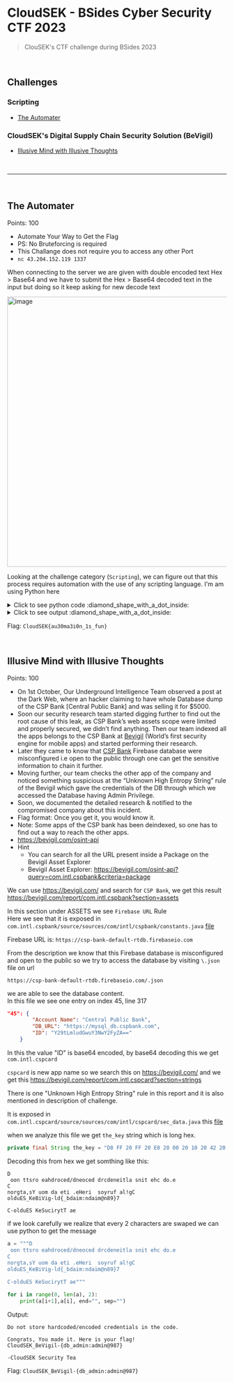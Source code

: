 # CloudSEK - BSides Cyber Security CTF 2023 

> ClouSEK's CTF challenge during BSides 2023

<br>

## Challenges

### Scripting
- [The Automater](#The-Automater)

### CloudSEK's Digital Supply Chain Security Solution (BeVigil)
- [Illusive Mind with Illusive Thoughts](#Illusive-Mind-with-Illusive-Thoughts)


<br>

------------------------

<br>

## The Automater

Points: 100
- Automate Your Way to Get the Flag
- PS: No Bruteforcing is required
- This Challange does not require you to access any other Port
- `nc 43.204.152.119 1337`

When connecting to the server we are given with double encoded text Hex > Base64 and we have to submit the Hex > Base64 decoded text in the input but doing so it keep asking for new decode text

<img width="620" alt="image" src="https://github.com/Aftab700/Writeups/assets/79740895/d45774ac-dc89-4ad8-9e5d-e62fb93f8727">

Looking at the challenge category (`Scripting`), we can figure out that this process requires automation with the use of any scripting language. I'm am using  Python here

<details><summary markdown="span">Click to see python code :diamond_shape_with_a_dot_inside: </summary>

```python
from pwn import *
from pwn import unhex

conn = remote('43.204.152.119', 1337)

a = conn.recvline()
print(a)
a = a.decode().split("\t")[1].split("\n")[0]
a = unhex(a)
a = b64d(a)
print(a)

for i in range(2, 102):
    print(i)
    conn.sendline(a)
    a = conn.recvline()
    print(a)
    try:
        a = a.decode().split("\t")[1].split("\n")[0]
        a = unhex(a)
        a = b64d(a)
    except IndexError as e:
        print(e)
        pass
    # print(a)
    pass

# n=101 ; flag: CloudSEK{au30ma3i0n_1s_fun}
conn.close()

```
</details>

<details><summary markdown="span">Click to see output :diamond_shape_with_a_dot_inside: </summary>

```powershell
PS D:\GitHub\ctf> python .\1.py
[x] Opening connection to 43.204.152.119 on port 1337
[x] Opening connection to 43.204.152.119 on port 1337: Trying 43.204.152.119
[+] Opening connection to 43.204.152.119 on port 1337: Done
b'What does this mean:\t53485a75634555315231704d563370744d4467304f566c70593356445a6d744b6557466e5a45517855584a6f4d6c5a4f4e6d56436445395362464e7a4e3031764d315634596c52785745744755456c33616b453d\n'
b'HvnpE5GZLWzm0849YicuCfkJyagdD1Qrh2VN6eBtORlSs7Mo3UxbTqXKFPIwjA'
2
b'> What does this mean:\t62453952536b6444596b744d64475a6a64336f785a48467961466b335a336847574735514e54424362576c45546c497a5346527a56545a54646b465756317068545770356130566c4e4738796348564a4f446b3d\n'
3
b'> What does this mean:\t53466b3153544a4d536b4a36596e45304d3239594d575a5452446c6b525574335a32354f5156643263305a53595670775658684e636e56446147705156486b344e6d3033523278576447565059326c524d47733d\n'
4
b'> What does this mean:\t5332637a593056755a4570306430786d6332706155474a4563445177546d5657646c4a434d6c52795455637865476c5062316854567a67324e556c724e304e686457685651564673656e6c7862555a494f566b3d\n'
5
b'> What does this mean:\t65546b346230526c6354567a596b39314d7a466d527a424d554656724e487068545735715a3170444e336442634535584e6c4a526255685565466c4c59306c6b64464e73636a4a6f536c684661585a47516c593d\n'
6
b'> What does this mean:\t5647355753584d7a4e577868634568695258566c4d58704b553346764e474e6b516c6c6d55586c33526c41344e326479644731345745646f5430357161554e4c56555272556b31324e6c6f79515663355444413d\n'
7
b'> What does this mean:\t59306b795a6e68365a466c5654454a75566d3030614852444d453170623342505347564b556a6852526d78545747707253334a325a3364516456644f4e545a4552556333596c5178576e4e354f5546784d32453d\n'
8
b'> What does this mean:\t6245744357544534647a4a34596d313152305659633342505347524d5245356a616d565362324632545870786154517a5a6b4e4255305a5865576451614651334e545a304d456c4b576c4672636d355756546b3d\n'
9
b'> What does this mean:\t556d6c5a5546704859336b775a7a6432565574344d6d67305558524b656b564f4d546c47626a67325457784553445657623346596130395556314e33516e4a6d59574a3163326f7a5a556c425447527463454d3d\n'
10
b'> What does this mean:\t5930787956306732526d4a7655567043515864724e584d7a625768534d54527355305259656a4a56646e464c51326c504e324646575855354f45644a5a335177616b354e566e42755a4756515645706d6558673d\n'
11
b'> What does this mean:\t65576f335a56644a516b744b566d4e3157564a305a6b64504f444652546b687556457832654668745a32744254584d30636a5a454d6c706f51305a51656d4a545a48423352546c7062444e6863565577627a553d\n'
12
b'> What does this mean:\t64465251526b68614d554a4661464e44547a686e5a46453256326c59597a4a76646e6c34636e707361334e4c5a6a5135626e413351565678616e557a536b316c524456575230355a596c4a336254424a5447453d\n'
13
b'> What does this mean:\t5633704a4f5656344d45784459557430536e4e6b524659794e573961556a67325157684853476c52596e5a795a54643152566c4f554731736355316e54305a7263477043626a46595a6c4e334e474e5565544d3d\n'
14
b'> What does this mean:\t656d564b64476f77557a4a504e584e6d526e5a4365576c5a5233417852484a4259314a34566c707452574649643142695355317563554e4c62465672567a63326457684d546c4535564752765a31677a4f44513d\n'
15
b'> What does this mean:\t5a6e647954574a496547315364455242535451325a30737757444a46536c593559577058564778526458464f56575261516a6733553239776330387a57576c755a54563265555a444d57744d5930645161486f3d\n'
16
b'> What does this mean:\t59326f33546e52546357787954576c7a535768426345526d56575233596d633556314534574451774e6d347a53323078526e6c5351315a55645456365430566c52324634576a4a5a5545683261307876516b6f3d\n'
17
b'> What does this mean:\t596a6442546e4e3055464a3552546852595446716345644b53315678636d646161553933626b7731656e597761323949526c6c34566d314562464d354d6e566f57444e4a5a6c644e59325643513251304e6c513d\n'
18
b'> What does this mean:\t596c4a49546b4e7a62325a685a556334624452785648705453335a74626a64564e6b70516156704a51565a47555668716433564d6554566b5254417a4f554a6f5756637863474e795248526e547a4a345457733d\n'
19
b'> What does this mean:\t546a5930525564456157396c65474a6a56335650636d733165546c7154457051556e597a53335249634846424d57785457575a6e595870554f446459516a42616431466b62576857626e4e4a54544a44526c553d\n'
20
b'> What does this mean:\t63584e4c52323132626b464d5a465249536a565856576b33624559345a30564a516c4578636e566c55474a59576a524f595739334f54423654314e535a6a4e6f65566c724e6b31344d6d7030513052775931593d\n'
21
b'> What does this mean:\t53474669626b7335615656774f48703056324e5055584642527a567355323830546c685a6132646b647a5a35513231575a575977526e67335246426f56456c32637a4d7954485653516b3146616c6f78536e493d\n'
22
b'> What does this mean:\t56474a494d3039795932646f52314a574d6b5a5a646c467263586c6154544277535463326545564b4d55524f6333513056545673615770544f48564c5a6a6c51656d524d59566474516d5642623364445747343d\n'
23
b'> What does this mean:\t5956466c4e454579626e593459325a5663324a594e6b5a34616c597853316b316148424a61553153643063776230357853454a3552487074513142584f55786154314e314e307079525764306247737a5647513d\n'
24
b'> What does this mean:\t65484a6d4f48426e626b5a574f55784456324a6b4e7a5649574770506247313156545a43627a46425356466157576c6f52544a78646b704855444e4e5331523359314a6c65584e3652477430546c4e684e44413d\n'
25
b'> What does this mean:\t626a52526444646d5632564c5a3368544d335a7454315a764f5531705932527851577846556a46725356684f4d6c6c354f48707a56454e6f536e6431616c70456347453256555a79596a42495231424d516a553d\n'
26
b'> What does this mean:\t595735595a3046586156706a63314530646e70544d7a6c6b5455785764555a3062473133614563315258687753336b345357387756564a78575446435a554e4f4d6b673356455132596d746d536c4271636b383d\n'
27
b'> What does this mean:\t4e55644a616b51355a336c615630464654335a77625739595a6a4934654773325533464d4d465243656b4e6f556d7879596b74314e30354763315a5a643156524e485275536b677a4d574e6b6157466c5545303d\n'
28
b'> What does this mean:\t5955527a626b4e7861564a6f516d4d35596a644b53566f7757485679566d5a4c4e555a5264486455553055346246424f545842355347395a4d5764565630383051586836616a4a485447746c62544e325a44593d\n'
29
b'> What does this mean:\t54336c4b52546c776357553361574676546e686964445644576c5a7a5445646f646c6c58625668454d6c524253324d774f464d30556b31516456566e55556778636d354353577872526e64715a44597a656d593d\n'
30
b'> What does this mean:\t59544e334e545a42596d6f78546d3430523370345a305a49625842354d485a534f45397653564e316245527a5a454a51576d4e56563070526130784c5647685a6158465757475a304f544a46636b4e4e5a54633d\n'
31
b'> What does this mean:\t57586f3459585a4d566d39785256527755553148557a5a314e32786a5330706b53456b7a596d316d5244567a616e52424d486851513156754f5670475a7a4579655452535a584a5057476833546c64706130493d\n'
32
b'> What does this mean:\t596d784861476c745131526c4f46685363584e686455686a52484a42626b70585a31704a545864575533705a634868564d7a59335a6b35474d6e6c4655454a524d47704c6230394d4e544535646d74304e47513d\n'
33
b'> What does this mean:\t523142704e54525463557477644656754f46645265484a33616d68685a47397454544a6d566e4e4454307032556d74735756706a51545a454d305643546a6c6953485577526c52365744646e5355786c6554453d\n'
34
b'> What does this mean:\t553341775657307a61556c4957445235517a6472636b74465a6c6f31624739455455646c54445a50526a46574f454a3461485669575652755156466b63586f35644746715a33646a55453532536c64534d6e4d3d\n'
35
b'> What does this mean:\t64466461517a673063456c3552453178566b706b56446b3264546331636d35515a553576656e5a6f6432707a5746466e5345464c5444425059576b7a55324a72527a4646526e685a556c566d62473079516d4d3d\n'
36
b'> What does this mean:\t54484d3156573171596a6b3363444a4664566c7352455a7251574e486233644965444275553245325333704351314255546b31504d7a6878556e5a52536d68595a57645756325a35636d517864476c615354513d\n'
37
b'> What does this mean:\t4d564a30566b4e7162327448654670704f55527862576468563155304e6b704d5455393555474e42574734335532677a646b4a73534856365554426c4f475255575556476432593153306c7a63474979546e493d\n'
38
b'> What does this mean:\t4d555255646e643553573931526a6b7a4d4768704e6e42565331646e636b4650523256695a44524e5557343162487030556d4e4f5345566d51315a6157464e4d4f4773795547707862554a4b6544647a59566b3d\n'
39
b'> What does this mean:\t55303435617a466b4d456c6a56334e6e51566c43566a5656555842365431687352444a71625468616545646d5330784b4e30687559586c515a555a76646d4a79556e6446645768706448453256454d304d30303d\n'
40
b'> What does this mean:\t5a55517855556434656c704c62464270547a4e5551545671526b4e59596e466d64315a546132393556303556525730334d6a5a434d4577344e45687561464a795a48566e536c6c6a646d464e4f584e775358513d\n'
41
b'> What does this mean:\t645642585133427a5a6d704b55303976636d6778635749794f4578486547564e52546445576e5a705a455a424e46464f4f566c3353474e4a57444236644459314d304a72556b745662565a55595735735a336b3d\n'
42
b'> What does this mean:\t596a464f64315532527a6c595a6b5243646d645855457846536d4e7561303171623267775530746b4e484e736458517955554e684e586c535348425a576d563665456c504e323142526a4e57636e45346156513d\n'
43
b'> What does this mean:\t55444577654570766157524e4f4851354e304e5856465a6e646e426c575452536145643363555a43617a4e7a4e544a3157486c7455324e505a6b6c795246464d616b74424e6d4a6862453561656b56755655673d\n'
44
b'> What does this mean:\t525464705445466a6258465151326479596c5a4f626e5a7a516e706b5a586c5a523246496431564556303031536a5a5564584247576c685453335252617a6c715354497a4e453976624468535a6e67776144453d\n'
45
b'> What does this mean:\t51557045633345325a466c464f486c365231703063446c524d3368754e7a465154455a4c516a4a595457564462445271614535315a6e6476636d646a53476b7762564e5653565272646c646959545650556c593d\n'
46
b'> What does this mean:\t6444457a64577033636d56476346466a53557868516a5a7052564e7a6230393452486b355231644463565a73565464495754426f4e544a4b55467075546b4659646b74556257643654545272556d51345a6d493d\n'
47
b'> What does this mean:\t516e526c53564e5757486c3455557432616c52565454686e595767304d30784f5a4456365546705a62334e774d6d6c785257314462455233626e56724f55686d4e334a6a543059774d545a5852307053596b453d\n'
48
b'> What does this mean:\t5a314242526d567151324d32635468695555355456446c4e65456859624552484e5570764e476c5756584d7754316c36544856304d6a4668516d7477626c704653316435556e4a4a61444e3362575a324e32513d\n'
49
b'> What does this mean:\t5557593056444e5a62476c4759574e42556a564e516b354956585a505233425162574932576d35796454686f536b7435637a46715746633362306c3664454e545a457846524764574f5449775a5774336548453d\n'
50
b'> What does this mean:\t56335a796233567056574e7254454a75625846475a7a64714d303830536d56684d5768695757513455336735556e4e77656b68574e6d7835523030794e58524252564233576c684f5a6b4e4c5246457756456b3d\n'
51
b'> What does this mean:\t54446b315231644a59564a72516e707351316f345a55467857573546566d70745a326b785a6a4e315a45686a546c6830554574504e45316f52445a35643156775558684b526c4e7a4d6e4a6956446432627a413d\n'
52
b'> What does this mean:\t65466478547a5a765331707354486c54625455794d5768706430493556573536575464535a4764476458524b4f47457a636c5269534646325545357a63454646566b4e4a593052484e4531594d47746d5a576f3d\n'
53
b'> What does this mean:\t526b647556544a425a4868736448465a64305654595668455444527262336f775a7a6c355933426f637a685555453561636b4a4e55557050566b745361545a694e306b78625759315a5856714d30683256304d3d\n'
54
b'> What does this mean:\t5a7a4a3262564a7a546d68566457746a5358645063556475515868354e7a467159573936534452464f545a6d64476c595632786b536e4a474e56704454474a575a5531774d464e515330524355544d345756513d\n'
55
b'> What does this mean:\t556b4e77566c6f334d474d79636b7452635664334d32466f536b3573516b6451616d56475156566e4e464e31644578365345317063316c4a4f445532596e5a756557314565475a504d57397256446c6b5745553d\n'
56
b'> What does this mean:\t613370506244466a6544527a566a4e755955315662575a77553264536148593255566c5552546379546c704557486b776158524d616b464a516b7469526b4e514f5752585233646c62335531636b673463556f3d\n'
57
b'> What does this mean:\t64566c424e315276517a56754e6e4e4854565978593364324d4763304d3035616255786b615868785355526c5a6b745955464a30596d78584f544a354f4870545657464654305a715555707761477449636b493d\n'
58
b'> What does this mean:\t5646644c4e5668315356464b4e6e706b576a686d596d39775a334a35616d3133546b31475255647864454578646d78704d316c54626b51774e33673559574e5061314a7a516c426c4e4578574d6c566f53454d3d\n'
59
b'> What does this mean:\t52325642566d7046656b744f65553143536a5a30534768684e4856704d58424a543274345a3231475531425656485a78593259795245786b636c70754e5749774f56677a55564a4462316c334e3164734f484d3d\n'
60
b'> What does this mean:\t64314e555458424957577453576c46584e336b35616e52765a7a426b646d4a6a526d7878537a68755a55395156566831527a5a444e48686d61445670546a4a464d30524d4d554a57656b707962556c6851584d3d\n'
61
b'> What does this mean:\t636a52305a6a4a474e7a6846536e64695a33464f5356457a5532466f616b46764e55526a4d577335556a5a4d4d4870506545744857584255615568585a454e7a545642566256703562465a435a5668756458593d\n'
62
b'> What does this mean:\t55315252596e646f59574e4a626d394b4e3231575a6b4e494f4846424e486731546d707352575532644578704d305a79576e6c505a44465864585a486345745a5744425355484e72545656435a3370454d6a6b3d\n'
63
b'> What does this mean:\t62306c7955565177526d51346448706c65557458576e425964564e325158685152446c4d52553574516d746d5655316e4e33646859306844547a46484d32687057564a7a63556f324e4735574e5770696244493d\n'
64
b'> What does this mean:\t54477456576d52316230527a59314e43647a68794e6b5a4b56476733543046774d556470596d314659556c53517a563053485a4c54575a6e4d47704f656c5a3465577878567a6b7a55544a6c574734305756413d\n'
65
b'> What does this mean:\t4f4849775a315a50526d51324d30645559577474536b6c3553464e4e616a526f63325a5a57486f33515739325332567363476c524d6b787556584651546e513551324e46645455785631703452474a33556b493d\n'
66
b'> What does this mean:\t52316b3552545a564d465a78596a4e76646d744359324630634664735431526c536e566e576a55795555464a5a487074526b4e6d556c42345246687a4d5864705347354d616b3430537a673361484a355530303d\n'
67
b'> What does this mean:\t4e7a465a635539316255744954554a68565670705a444a6d536a5669566a5a445a545233546e706e627a4234593351355531673456306c35526c4a426246424854484e32564768525245557a626e4a7761326f3d\n'
68
b'> What does this mean:\t52324a32526d525a5256704362306c305554523351557053557a645565486b32524531495a6d3159656b4d78616d466e5a55744d4f444a796133457755484e6a546c5a3161544e6f54323558624455355658413d\n'
69
b'> What does this mean:\t546d704c593246434d47737a4f484650535752515a56464262317070544552496333526e4d55704857545657646d5a7957474a44626a5a474d6a6c35634778535533566f6431564e4e46524662586f336546633d\n'
70
b'> What does this mean:\t5447396b536a4a694d5746334e55527561546c7163584e6c61335250535646445632784f636c4e46566a5a614d48706f62566c6a5454524753485a534f4642775a6d6456527a64356548564257444e435331513d\n'
71
b'> What does this mean:\t4d474e5a636c42345a306c35656e5a68556c4d7a523238336445706f626a5631615552715347315662445a4e516b4e574d586469546a4a4d576b5a465a5842525155746d5a484e59617a6b30563152504f48453d\n'
72
b'> What does this mean:\t64304e53627a597761585a555a55684f5157526a63564d784e304a365448417957474a725a6a566162464130637a4d34535856755657645059584a345330316f52316c4662565a45526e527165546c4b5556633d\n'
73
b'> What does this mean:\t5a55466b65544249535856474e486868576c64334e6a46725445356d4e5552544d6d6c436148524b616c4a6e52334a5562546c51597a673363454e6955566878566c6c4656553973646e4e7562336f7a5455733d\n'
74
b'> What does this mean:\t6545397a5644673353454e596455524363446c485156566d596e5a72526a42684d7a5578563142545a476c4d5a32355259323946536c6c4c6248464a6447683365565979616e70614e6a526c62564a4f5458493d\n'
75
b'> What does this mean:\t5231564363564d3351334a505154426b5a564a52646e6c3153326f785756513263444a7a6144527364307070576e5269544552494f453557656d3835626d5a7253564268526e686a545456584d30566e5747303d\n'
76
b'> What does this mean:\t5155646e4d455a4962566f7956485a504e315a596158497a593074736331645461475669525845354e486c5a643342534e6c5636554577344e553130516d347861336876536c46715a454e6d546d463152456b3d\n'
77
b'> What does this mean:\t65574e47616a4a616345707563334930646b3949566d68524d566869627a6442643152485a6b3554656e565652454d32533264786547773157566468516c42744d32566b6130777753564a46545851354f476b3d\n'
78
b'> What does this mean:\t63565a35647a526b65453432576b4a4856314e4a543059336245567054574a726333705a4e576468556e5a7164475934555446744f554e4b54444a6c51564231614442795346564c4d3235775746524562324d3d\n'
79
b'> What does this mean:\t5630644d536b4e7262324645616d526e55454534555867304e58426f64466878596b3879636e4d7a6433564c54545a49553055335a555a6a566a425553585a5a62564a6165575a4f4d57353662476b355655493d\n'
80
b'> What does this mean:\t5658684f5a6a4a3361566c4b6256646952444271517a525064446b785a44673156445a736233705463455661637a644764565a68523074796557687853485a6e4d30464a5932565254554a536132354d5546673d\n'
81
b'> What does this mean:\t4d44684b626d6c6b5130307956553935566e4a76556d687a613056546356706962574651567a644554454a48526a5a6a5a6d637851585a6c56466c3165446c36644568594e54524a546d6f7a5558644c6248413d\n'
82
b'> What does this mean:\t54554d315a6a6c72656e4e4951576871535642526558526961557057635764464e7a424f62457847623256345a4842755647465964314d7953316c3252304a564f47303056334978556c6f3264544e6a5245383d\n'
83
b'> What does this mean:\t543170476230706d645564594d485a6a626d6c6c59553545656e4e785457683552545657596a686e644731585a456c525658633262464279516a464d57554e424e486872556b677956464d35533270774e7a4d3d\n'
84
b'> What does this mean:\t5a47357a546e4a51616d56734d58564263455531565652534d476848536e644a5757743464445a7859324a3561546b306257464c566b39475a7a64544f444e49656e5a4e56325a5951304a765555777952466f3d\n'
85
b'> What does this mean:\t52315a49643255355354685963575a55576b466e6246426865455a54646a5533636c465665554a3162586f78626d67305432743053306f774e6b356b62334e4d5131497a596c6c58545551795258427161574d3d\n'
86
b'> What does this mean:\t62305a524e484e434e6c644e52566c72593270445545705561555177534464426432786e625752364e58465352306c6d645735595a546c4c646c5a614d6d46695658513454334a776558684d4d326854546a453d\n'
87
b'> What does this mean:\t565464336358566b55544246626e5a615a6c6735534842725631524d5a5851305354466e4d307379656a6868536d4e70566e4e7155304a4e62316c5354304e474e6d7834596b5131546b646f636d31355156413d\n'
88
b'> What does this mean:\t59334d78643252515233707161316454536e684e51325a7953545a6e4e46685053464a42646b5a685a57394655576c314f5464566347314d52474a434f485275546e4531533152574d6a426162466c354d32673d\n'
89
b'> What does this mean:\t526d6476633163344d6d313354306442575752695347684e4e6b49305a5670525132787257457333535845784e58566a615870575657464f6547357152585a555a6b78354f58524555484177636b70544d31493d\n'
90
b'> What does this mean:\t57574676566a5a774d6c567961485a74527a527a6445465557466f7a5545737761555a3354336c78596a643162446c6e5a6d526a616a5653656e6846516a46755130784a5555524b4f47564f6131644e5530673d\n'
91
b'> What does this mean:\t5748644e616c46456447397a5a55566a5a6c4d314f565a6e6355746f62544a4865464250646d6c4b51315133576b4a366554457a636e56476247464a4d474a754f45787263465642546b67325a466b30556c633d\n'
92
b'> What does this mean:\t613268345530646c4d54637a4d6d5a4e57465a77537a6c78556b4a4455486c7053573930536c7049546a565264304650636a4236616a5a58596c5130624468685a32356b54455a746331563252574e3152466b3d\n'
93
b'> What does this mean:\t545841354f475a7a646c5a51567a557a51574e30525573335445525555324a59516d644b52314a6c626e687465544a4f513251304d456879576d464a656d687263586476616b39476457777856566c704e6c453d\n'
94
b'> What does this mean:\t5a6a425763336c61526c46796157315a5a57707355444e454e3168554e6b7730516b35345355467753303978597a45355133557955335931623064536446644661326734536b316e5955686964325256626e6f3d\n'
95
b'> What does this mean:\t62586c4756445a4865464a336457646a61476c5156314669574734314d327857536a467252544a425130314352484a4a644752785956557757545249546b3833576d5535616b7876646a686d656c4e4c6333413d\n'
96
b'> What does this mean:\t4f454a44566b30336255357357446c6c565735474d6e56725544566d556d6c6f52335a4a56474a4b4d32457855334e49547a593065454661616d526e6230786a656e52336348465252584a4556336c4c5754413d\n'
97
b'> What does this mean:\t4e30314f4f47746d5746467864306c61564868685432686b62455a445a574e3151544e46596b633155484a7a536a6c54616a46364e6a523263465a4d52466456655574306257637953476c43556d39755754413d\n'
98
b'> What does this mean:\t614456444e32777a5957564b5a6a5236646b56694d464a4c5933426e57556c7056557878636b3150516c704256465a7a5a456379555852766256644f626b5a3465545a31616d733464316849553052514f54453d\n'
99
b'> What does this mean:\t526b6b7963576449536e6869646e527562565a56517a56704d564650516d464657484a735445316c656e6c7a616b3577563259324f57396b52464e514e30733056466c6a556a677a61444233576b46486457733d\n'
100
b'> What does this mean:\t4e464e5857485645565531504e6a6c79646b786c4d54565a63464651655852424d305a445a324a3653325a466232357153465a336332317363576c61595868485931524f4d6a426f556a6334536d52435357733d\n'
101
b'> CloudSEK{au30ma3i0n_1s_fun}\n'
list index out of range
[*] Closed connection to 43.204.152.119 port 1337
PS D:\GitHub\ctf>

```

</details>

Flag: `CloudSEK{au30ma3i0n_1s_fun}`

<br>

## Illusive Mind with Illusive Thoughts

Points: 100

- On 1st October, Our Underground Intelligence Team observed a post at the Dark Web, where an hacker claiming to have whole Database dump of the CSP Bank [Central Public Bank] and was selling it for $5000.
- Soon our security research team started digging further to find out the root cause of this leak, as CSP Bank’s web assets scope were limited and properly secured, we didn’t find anything. Then our team indexed all the apps belongs to the CSP Bank at [Bevigil](https://bevigil.com/) (World’s first security engine for mobile apps) and started performing their research.
- Later they came to know that [CSP Bank](https://bevigil.com/osint-api?query=com.intl.cspbank&criteria=package) Firebase database were misconfigured i.e open to the public through one can get the sensitive information to chain it further.
- Moving further, our team checks the other app of the company and noticed something suspicious at the “Unknown High Entropy String” rule of the Bevigil which gave the credentials of the DB through which we accessed the Database having Admin Privilege.
- Soon, we documented the detailed research & notified to the compromised company about this incident.
- Flag format: Once you get it, you would know it.
- Note: Some apps of the CSP bank has been deindexed, so one has to find out a way to reach the other apps.
- https://bevigil.com/osint-api
- Hint
    - You can search for all the URL present inside a Package on the Bevigil Asset Explorer
    - Bevigil Asset Explorer: https://bevigil.com/osint-api?query=com.intl.cspbank&criteria=package

We can use https://bevigil.com/ and search for `CSP Bank`, we get this result https://bevigil.com/report/com.intl.cspbank?section=assets

In this section under ASSETS we see `Firebase URL` Rule\
Here we see that it is exposed in `com.intl.cspbank/source/sources/com/intl/cspbank/constants.java` [file](https://bevigil.com/src/com.intl.cspbank/source%2Fsources%2Fcom%2Fintl%2Fcspbank%2Fconstants.java)

Firebase URL is: `https://csp-bank-default-rtdb.firebaseio.com`

From the description we know that this Firebase database is misconfigured and open to the public so we try to access the database by visiting `\.json` file on url

`https://csp-bank-default-rtdb.firebaseio.com/.json`

we are able to see the database content.\
In this file we see one entry on index 45, line 317

```json
"45": {
        "Account Name": "Central Public Bank",
        "DB_URL": "https://mysql_db.cspbank.com",
        "ID": "Y29tLmludGwuY3NwY2FyZA=="
    }
```

In this the value "ID" is base64 encoded, by base64 decoding this we get `com.intl.cspcard`

`cspcard` is new app name so we search this on https://bevigil.com/ and we get this https://bevigil.com/report/com.intl.cspcard?section=strings

There is one "Unknown High Entropy String" rule in this report and it is also mentioned in description of challenge.

It is exposed in `com.intl.cspcard/source/sources/com/intl/cspcard/sec_data.java` this [file](https://bevigil.com/src/com.intl.cspcard/source%2Fsources%2Fcom%2Fintl%2Fcspcard%2Fsec_data.java)

when we analyze this file we get `the_key` string which is long hex.

```java
private final String the_key = "D8 FF 20 FF 20 E0 20 00 20 10 20 42 20 46 20 21 20 11 20 00 20 01 20 00 20 48 20 6E 20 27 20 5F 20 2E 20 5F 20 2E 20 73 20 6F 20 6D 20 65 20 52 20 61 20 6E 20 64 20 6F 20 6D 20 43 20 68 20 61 20 72 20 61 20 63 20 74 20 65 20 72 20 73 20 2E 20 5F 20 2E 20 5F 20 0A 44 0A 20 6F 6F 6E 20 74 74 73 72 6F 20 65 61 68 64 72 6F 63 65 64 2F 64 6E 65 6F 63 65 64 20 64 72 63 64 65 6E 65 69 74 6C 61 20 73 6E 69 74 20 65 68 63 20 64 6F 2E 65 20 0A 43 0A 6E 6F 72 67 74 61 2C 73 59 20 75 6F 6D 20 64 61 20 65 74 69 20 2E 65 48 65 72 69 20 20 73 6F 79 72 75 66 20 61 6C 21 67 43 0A 6F 6C 64 75 45 53 5F 4B 65 42 69 56 69 67 2D 6C 64 7B 5F 62 64 61 69 6D 3A 6E 64 61 69 6D 40 6E 38 39 7D 37 0A 0A 43 2D 6F 6C 64 75 45 53 20 4B 65 53 75 63 69 72 79 74 54 20 61 65 0A 6D 5F 20 2E 20 5F 20 2E 20 73 20 6F 20 6D 20 65 20 52 20 61 20 6E 20 64 20 6F 20 6D 20 43 20 68 20 61 20 72 20 61 20 63 20 74 20 D8 20 FF 20 E0 20 FF 20 10 48 69 6E 74 2D 4A 46 49 46 20 D8 20 FF 20 E0";
```

Decoding this from hex we get somthing like this:

```
D
 oon ttsro eahdroced/dneoced drcdeneitla snit ehc do.e 
C
norgta,sY uom da eti .eHeri  soyruf al!gC
olduES_KeBiVig-ld{_bdaim:ndaim@n89}7

C-olduES KeSucirytT ae
```

if we look carefully we realize that every 2 characters are swaped we can use python to get the message

```python
a = """D
 oon ttsro eahdroced/dneoced drcdeneitla snit ehc do.e 
C
norgta,sY uom da eti .eHeri  soyruf al!gC
olduES_KeBiVig-ld{_bdaim:ndaim@n89}7

C-olduES KeSucirytT ae"""

for i in range(0, len(a), 2):
    print(a[i+1],a[i], end="", sep="")
```

Output:

```shell
Do not store hardcoded/encoded credentials in the code.

Congrats, You made it. Here is your flag!
CloudSEK_BeVigil-{db_admin:admin@987}

-CloudSEK Security Tea
```

Flag: `CloudSEK_BeVigil-{db_admin:admin@987}`

<br>

## 
